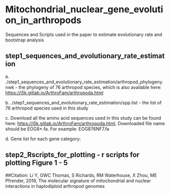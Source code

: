 # Mitochondrial_nuclear_gene_evolution_in_arthropods

Sequences and Scripts used in the paper to estimate evolutionary rate and bootstrap analysis


## step1_sequences_and_evolutionary_rate_estimation

a. ./step1_sequences_and_evolutionary_rate_estimation/arthropod_phylogeny.nwk - the phylogeny of 76 arthropod species, which is also available here: https://i5k.gitlab.io/ArthroFam/arthropoda.html

b. ./step1_sequences_and_evolutionary_rate_estimation/spp.list - the list of 76 arthropod species used in this study

c. Download all the amino acid sequences used in this study can be found here: https://i5k.gitlab.io/ArthroFam/arthropoda.html. Downloaded file name should be EOG8\*.fa. For example: EOG876NF7.fa

d. Gene list for each gene category: 

## step2_Rscripts_for_plotting - r scripts for plotting Figure 1 - 5

##Citation: 
Li Y, GWC Thomas, S Richards, RM Waterhouse, X Zhou, ME Pfrender, 2019, The molecular signature of mitochondrial and nuclear interactions in haplodiploid arthropod genomes
